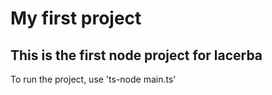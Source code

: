 # My first project
## This is the first node project for lacerba


To run the project, use 'ts-node main.ts'